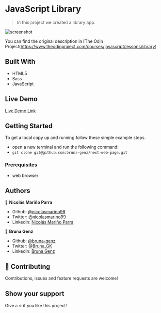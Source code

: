 # JavaScript Library

> In this project we created a library app.

![screenshot]()

You can find the original description in [The Odin Project(https://www.theodinproject.com/courses/javascript/lessons/library)

## Built With

- HTML5 
- Sass
- JavaScript

## Live Demo

[Live Demo Link]()


## Getting Started

To get a local copy up and running follow these simple example steps.
- open a new terminal and run the following command:
- `git clone git@github.com:bruna-genz/next-web-page.git`

### Prerequisites
- web browser

## Authors

:man: **Nicolás Mariño Parra**

- Github: [@nicolasmarino99](https://github.com/nicolasmarino99)
- Twitter: [@nicolasmarino99](https://twitter.com/nicolasmarino99)
- Linkedin: [Nicolás Mariño Parra](https://www.linkedin.com/in/nicol%C3%A1s-mari%C3%B1o-parra-45a707177/)

:woman: **Bruna Genz**

- Github: [@bruna-genz](https://github.com/bruna-genz)
- Twitter: [@Bruna_GK](https://twitter.com/Bruna_GK)
- Linkedin: [Bruna Genz](https://www.linkedin.com/in/brunagenz/)

## 🤝 Contributing

Contributions, issues and feature requests are welcome!

## Show your support

Give a ⭐️ if you like this project!
